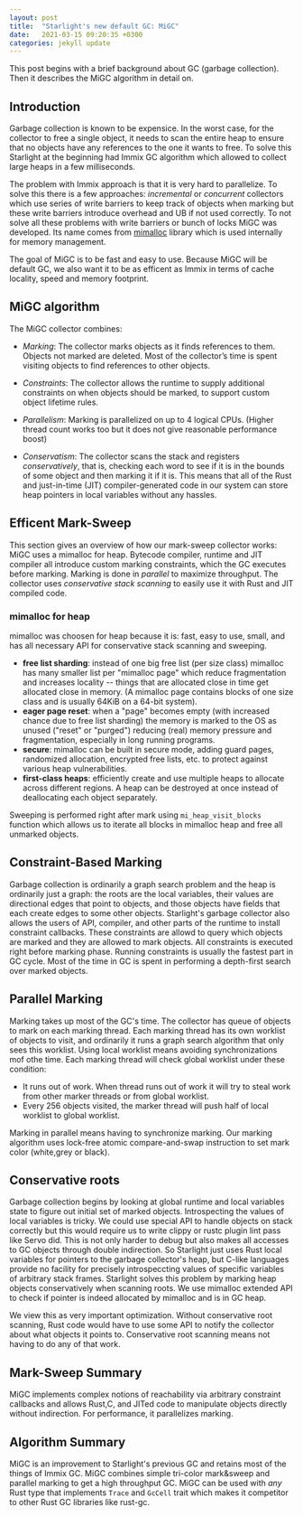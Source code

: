 ```yaml
---
layout: post
title:  "Starlight's new default GC: MiGC"
date:   2021-03-15 09:20:35 +0300
categories: jekyll update
---
```


This post begins with a brief background about GC (garbage collection). Then it describes the MiGC algorithm in detail on. 

## Introduction

Garbage collection is known to be expensice. In the worst case, for the collector to free a single object, it needs to scan the entire heap to ensure that no objects have any references to the one it wants to free. To solve this Starlight at the beginning had Immix GC algorithm which allowed to collect large heaps in a few milliseconds. 


The problem with Immix approach is that it is very hard to parallelize. To solve this there is a few approaches: *incremental* or *concurrent* collectors which use series of write barriers to keep track of objects when marking but these write barriers introduce overhead and UB if not used correctly. To not solve all these problems with write barriers or bunch of locks MiGC was developed. Its name comes from [mimalloc](https://github.com/microsoft/mimalloc) library which is used internally for memory management.  


The goal of MiGC is to be fast and easy to use. Because MiGC will be default GC, we also want it to be as efficent as Immix in terms of cache 
locality, speed and memory footprint.


## MiGC algorithm

The MiGC collector combines: 
- *Marking*: The collector marks objects as it finds references to them. Objects not marked are deleted. Most of the collector’s time is spent visiting objects to find references to other objects.

- *Constraints*: The collector allows the runtime to supply additional constraints on when objects should be marked, to support custom object lifetime rules.
- *Parallelism*: Marking is parallelized on up to 4 logical CPUs. (Higher thread count works too but it does not give reasonable performance boost)

- *Conservatism*: The collector scans the stack and registers *conservatively*, that is, checking each word to see if it is in the bounds of some object and then marking it if it is. This means that all of the Rust and just-in-time (JIT) compiler-generated code in our system can store heap pointers in local variables without any hassles.

## Efficent Mark-Sweep


This section gives an overview of how our mark-sweep collector works: MiGC uses a mimalloc for heap. Bytecode compiler, runtime and JIT compiler all introduce custom marking constraints, which the GC executes before marking. Marking is done in *parallel* to maximize throughput. The collector uses *conservative stack scanning* to easily use it with Rust and JIT compiled code. 

### mimalloc for heap


mimalloc was choosen for heap because it is: fast, easy to use, small, and has all necessary API for conservative stack scanning and sweeping. 

- **free list sharding**: instead of one big free list (per size class) mimalloc has many smaller list per "mimalloc page" which reduce fragmentation and increases locality -- things that are allocated close in time get allocated close in memory. (A mimalloc page contains blocks of one size class and is usually 64KiB on a 64-bit system).
- **eager page reset**: when a "page" becomes empty (with increased chance due to free list sharding) the memory is marked to the OS as unused ("reset" or "purged") reducing (real) memory pressure and fragmentation, especially in long running programs.
- **secure**: mimalloc can be built in secure mode, adding guard pages, randomized allocation, encrypted free lists, etc. to protect against various heap vulnerabilities.
- **first-class heaps**: efficiently create and use multiple heaps to allocate across different regions. A heap can be destroyed at once instead of deallocating each object separately.

Sweeping is performed right after mark using `mi_heap_visit_blocks` function which allows us to iterate all blocks in mimalloc heap and free all unmarked objects.

## Constraint-Based Marking
Garbage collection is ordinarily a graph search problem and the heap is ordinarily just a graph: the roots are the local variables, their values are directional edges that point to objects, and those objects have fields that each create edges to some other objects. Starlight's garbage collector also allows the users of API, compiler, and other parts of the runtime to install constraint callbacks. These constraints are allowd to query which objects are marked and they are allowed to mark objects. All constraints is executed right before marking phase. Running constraints is usually the fastest part in GC cycle. Most of the time in GC is spent in performing a depth-first search over marked objects.

## Parallel Marking

Marking takes up most of the GC's time. The collector has queue of objects to mark on each marking thread. Each marking thread has its own worklist of objects to visit, and ordinarily it runs a graph search algorithm that only sees this worklist. Using local worklist means avoiding synchronizations mof othe time. Each marking thread will check global worklist under these condition: 
- It runs out of work. When thread runs out of work it will try to steal work from other marker threads or from global worklist.
- Every 256 objects visited, the marker thread will push half of local worklist to global worklist. 

Marking in parallel means having to synchronize marking. Our marking algorithm uses lock-free atomic compare-and-swap instruction to set mark color (white,grey or black).


## Conservative roots


Garbage collection begins by looking at global runtime and local variables state to figure out initial set of marked objects. Introspecting the values of local variables is tricky. We could use special API to handle objects on stack correctly but this would require us to write clippy or rustc plugin lint pass like Servo did. This is not only harder to debug but also makes all accesses to GC objects through double indirection. So Starlight just uses Rust local variables for pointers to the garbage collector's heap, but C-like languages provide no facility for precisely introspeccting values of specific variables of arbitrary stack frames. Starlight solves this problem by marking heap objects conservatively when scanning roots. We use mimalloc extended API to check if pointer is indeed allocated by mimalloc and is in GC heap. 


We view this as very important optimization. Without conservative root scanning, Rust code would have to use some API to notify the collector about what objects it points to. Conservative root scanning means not having to do any of that work. 

## Mark-Sweep Summary
MiGC implements complex notions of reachability via arbitrary constraint callbacks and allows Rust,C, and JITed code to manipulate objects directly without indirection. For performance, it parallelizes marking. 

## Algorithm Summary

MiGC is an improvement to Starlight's previous GC and retains most of the things of Immix GC. MiGC combines simple tri-color mark&sweep and parallel marking to get a high throughput GC. MiGC can be used with *any* Rust type that implements `Trace` and `GcCell` trait which makes it competitor to other Rust GC libraries like rust-gc. 
